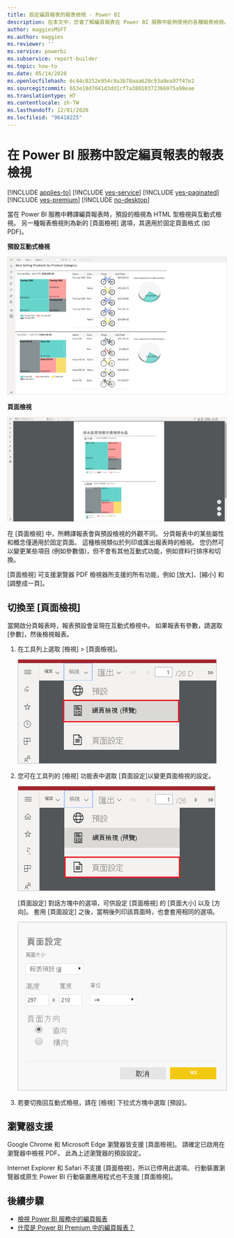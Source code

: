 ```yaml
---
title: 設定編頁報表的報表檢視 - Power BI
description: 在本文中，您會了解編頁報表在 Power BI 服務中能夠使用的各種報表檢視。
author: maggiesMSFT
ms.author: maggies
ms.reviewer: ''
ms.service: powerbi
ms.subservice: report-builder
ms.topic: how-to
ms.date: 05/14/2020
ms.openlocfilehash: 6c44c0252e954c9a3b78aaa620c93a9ea97f47e2
ms.sourcegitcommit: 653e18d7041d3dd1cf7a38010372366975a98eae
ms.translationtype: HT
ms.contentlocale: zh-TW
ms.lasthandoff: 12/01/2020
ms.locfileid: "96418225"
---
```

# <a name="set-report-views-for-paginated-reports-in-the-power-bi-service"></a>在 Power BI 服務中設定編頁報表的報表檢視

[!INCLUDE [applies-to](../includes/applies-to.md)] [!INCLUDE [yes-service](../includes/yes-service.md)] [!INCLUDE [yes-paginated](../includes/yes-paginated.md)] [!INCLUDE [yes-premium](../includes/yes-premium.md)] [!INCLUDE [no-desktop](../includes/no-desktop.md)] 

當在 Power BI 服務中轉譯編頁報表時，預設的檢視為 HTML 型檢視與互動式檢視。 另一種報表檢視則為新的 [頁面檢視] 選項，其適用於固定頁面格式 (如 PDF)。

**預設互動式檢視**

![預設檢視](media/page-view/power-bi-paginated-default-view.png)

**頁面檢視**

![頁面檢視](media/page-view/power-bi-paginated-page-view.png)

在 [頁面檢視] 中，所轉譯報表會與預設檢視的外觀不同。 分頁報表中的某些屬性和概念僅適用於固定頁面。 這種檢視類似於列印或匯出報表時的檢視。 您仍然可以變更某些項目 (例如參數值)，但不會有其他互動式功能，例如資料行排序和切換。

[頁面檢視] 可支援瀏覽器 PDF 檢視器所支援的所有功能，例如 [放大]、[縮小] 和 [調整成一頁]。

## <a name="switch-to-page-view"></a>切換至 [頁面檢視]

當開啟分頁報表時，報表預設會呈現在互動式檢視中。 如果報表有參數，請選取 [參數]，然後檢視報表。

1. 在工具列上選取 [檢視] > [頁面檢視]。

    ![切換至 [頁面檢視]](media/page-view/power-bi-paginated-page-view-dropdown.png)

2. 您可在工具列的 [檢視] 功能表中選取 [頁面設定]以變更頁面檢視的設定。 

    ![選取 [頁面設定]](media/page-view/power-bi-paginated-page-settings-dropdown.png)
    
    [頁面設定] 對話方塊中的選項，可供設定 [頁面檢視] 的 [頁面大小] 以及 [方向]。 套用 [頁面設定] 之後，當稍後列印該頁面時，也會套用相同的選項。
   
    ![[頁面設定] 對話方塊](media/page-view/power-bi-paginated-page-settings-dialog.png)

3. 若要切換回互動式檢視，請在 [檢視] 下拉式方塊中選取 [預設]。

## <a name="browser-support"></a>瀏覽器支援

Google Chrome 和 Microsoft Edge 瀏覽器皆支援 [頁面檢視]。 請確定已啟用在瀏覽器中檢視 PDF。 此為上述瀏覽器的預設設定。

Internet Explorer 和 Safari 不支援 [頁面檢視]，所以已停用此選項。 行動裝置瀏覽器或原生 Power BI 行動裝置應用程式也不支援 [頁面檢視]。  


## <a name="next-steps"></a>後續步驟

- [檢視 Power BI 服務中的編頁報表](../consumer/paginated-reports-view-power-bi-service.md)
- [什麼是 Power BI Premium 中的編頁報表？](paginated-reports-report-builder-power-bi.md)
